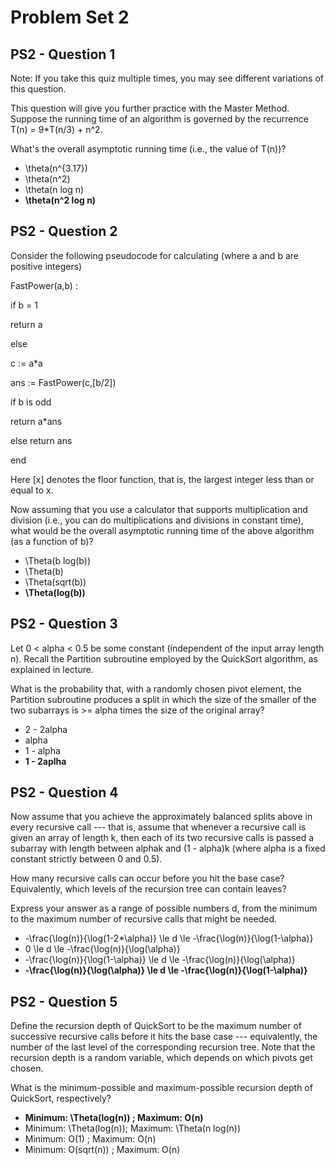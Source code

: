 # Problem Set 2

## PS2 - Question 1

Note: If you take this quiz multiple times, you may see different variations of this question.

This question will give you further practice with the Master Method. Suppose the running time of an algorithm is governed by the recurrence T(n) = 9*T(n/3) + n^2.

What's the overall asymptotic running time (i.e., the value of T(n))?

- \theta(n^{3.17})
- \theta(n^2)
- \theta(n log n)
- **\theta(n^2 log n)**

## PS2 - Question 2

Consider the following pseudocode for calculating  (where a and b are positive integers)

FastPower(a,b) :

if b = 1

return a

else

c := a*a

ans := FastPower(c,[b/2])

if b is odd

return a*ans

else return ans

end

Here [x] denotes the floor function, that is, the largest integer less than or equal to x.

Now assuming that you use a calculator that supports multiplication and division (i.e., you can do multiplications and divisions in constant time), what would be the overall asymptotic running time of the above algorithm (as a function of b)?

- \Theta(b log(b))
- \Theta(b)
- \Theta(sqrt(b))
- **\Theta(log(b))**

## PS2 - Question 3

Let 0 < alpha < 0.5 be some constant (independent of the input array length n). Recall the Partition subroutine employed by the QuickSort algorithm, as explained in lecture.

What is the probability that, with a randomly chosen pivot element, the Partition subroutine produces a split in which the size of the smaller of the two subarrays is >= alpha times the size of the original array?

- 2 - 2alpha
- alpha
- 1 - alpha
- **1 - 2aplha**

## PS2 - Question 4

Now assume that you achieve the approximately balanced splits above in every recursive call --- that is, assume that whenever a recursive call is given an array of length k, then each of its two recursive calls is passed a subarray with length between alphak and (1 - alpha)k (where alpha is a fixed constant strictly between 0 and 0.5).

How many recursive calls can occur before you hit the base case? Equivalently, which levels of the recursion tree can contain leaves?

Express your answer as a range of possible numbers d, from the minimum to the maximum number of recursive calls that might be needed.

- -\frac{\log(n)}{\log(1-2*\alpha)} \le d \le -\frac{\log(n)}{\log(1-\alpha)}
- 0 \le d \le -\frac{\log(n)}{\log(\alpha)}
- -\frac{\log(n)}{\log(1-\alpha)} \le d \le -\frac{\log(n)}{\log(\alpha)}
- **-\frac{\log(n)}{\log(\alpha)} \le d \le -\frac{\log(n)}{\log(1-\alpha)}**

## PS2 - Question 5

Define the recursion depth of QuickSort to be the maximum number of successive recursive calls before it hits the base case --- equivalently, the number of the last level of the corresponding recursion tree. Note that the recursion depth is a random variable, which depends on which pivots get chosen.

What is the minimum-possible and maximum-possible recursion depth of QuickSort, respectively?

- **Minimum: \Theta(log(n)) ; Maximum: O(n)**
- Minimum:  \Theta(log(n)); Maximum: \Theta(n log(n))
- Minimum: O(1) ; Maximum: O(n)
- Minimum: O(sqrt(n)) ; Maximum: O(n)
